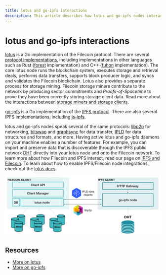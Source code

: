 ```yaml
---
title: lotus and go-ipfs interactions
description: This article describes how lotus and go-ipfs nodes interact in general, with links to further resources.
---
```


# lotus and go-ipfs interactions

[lotus](https://github.com/filecoin-project/lotus) is a Go implementation of the Filecoin protocol. There are several [protocol implementations](../../core-products/protocol-implementations.md), including implementations in other languages such as Rust ([forest](https://github.com/chainsafe/forest) implementation) and C++ ([fuhon](https://github.com/filecoin-project/cpp-filecoin) implementation). The core lotus node runs the blockchain system, executes storage and retrieval deals, performs data transfers, supports block producer logic, and syncs and validates the Filecoin blockchain. Lotus also provides a separate process for storage mining. Filecoin storage miners contribute to the network by producing sector commitments and _Proofs-of-Spacetime_ to prove they have been correctly storing storage client data. Read more about the interactions between [storage miners and storage clients](../../../introduction/what-is-filecoin.md).

[go-ipfs](https://github.com/ipfs/go-ipfs) is a Go implementation of the [IPFS protocol](https://ipfs.io). There are also several IPFS implementations, including [js-ipfs](https://github.com/ipfs/js-ipfs).

lotus and go-ipfs nodes speak several of the same protocols: [libp2p](https://libp2p.io/) for networking, [bitswap](https://docs.ipfs.io/concepts/bitswap/#bitswap) and [graphsync](https://github.com/ipld/specs/blob/master/block-layer/graphsync/graphsync.md) for data transfer, [IPLD](https://ipld.io/) for data structures and formats, and more. Having active lotus and go-ipfs daemons on your machine enables a number of features. For example, you can import and preserve data that is discoverable through the IPFS public network [DHT](https://docs.ipfs.io/concepts/dht/#distributed-hash-tables-dhts) directly into your lotus node and onto the Filecoin network. To learn more about how Filecoin and IPFS interact, read our page on [IPFS and Filecoin](https://docs.filecoin.io/introduction/ipfs-and-filecoin/). To learn about how to enable IPFS/Filecoin node integrations, check out the [lotus docs](https://lotu.sh/en+ipfs-client-integration).

![IPFS and Filecoin nodes interact with each other via libp2p and IPLD, among other protocols.](./images/ipfs-filecoin.png)

## Resources

- [More on lotus](https://lotu.sh/)
- [More on go-ipfs](https://docs.ipfs.io)

